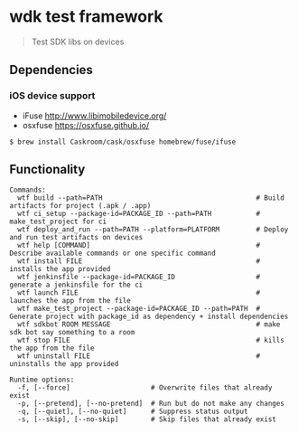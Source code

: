 # wdk test framework

> Test SDK libs on devices

## Dependencies
### iOS device support
* iFuse http://www.libimobiledevice.org/
* osxfuse https://osxfuse.github.io/

`$ brew install Caskroom/cask/osxfuse homebrew/fuse/ifuse`

## Functionality

```
Commands:
  wtf build --path=PATH                                      # Build artifacts for project (.apk / .app)
  wtf ci_setup --package-id=PACKAGE_ID --path=PATH           # make_test_project for ci
  wtf deploy_and_run --path=PATH --platform=PLATFORM         # Deploy and run test artifacts on devices
  wtf help [COMMAND]                                         # Describe available commands or one specific command
  wtf install FILE                                           # installs the app provided
  wtf jenkinsfile --package-id=PACKAGE_ID                    # generate a jenkinsfile for the ci
  wtf launch FILE                                            # launches the app from the file
  wtf make_test_project --package-id=PACKAGE_ID --path=PATH  # Generate project with package_id as dependency + install dependencies
  wtf sdkbot ROOM MESSAGE                                    # make sdk bot say something to a room
  wtf stop FILE                                              # kills the app from the file
  wtf uninstall FILE                                         # uninstalls the app provided

Runtime options:
  -f, [--force]                    # Overwrite files that already exist
  -p, [--pretend], [--no-pretend]  # Run but do not make any changes
  -q, [--quiet], [--no-quiet]      # Suppress status output
  -s, [--skip], [--no-skip]        # Skip files that already exist
```
